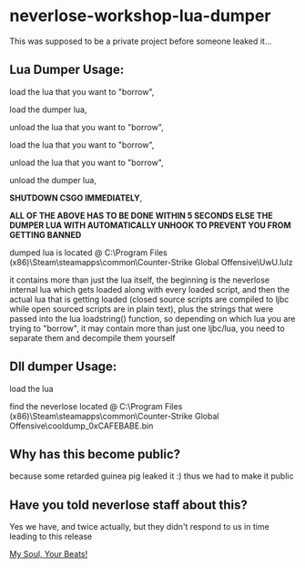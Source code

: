 # neverlose-workshop-lua-dumper
This was supposed to be a private project before someone leaked it...

## Lua Dumper Usage: 
load the lua that you want to "borrow",

load the dumper lua,

unload the lua that you want to "borrow",

load the lua that you want to "borrow",

unload the lua that you want to "borrow",

unload the dumper lua,

**SHUTDOWN CSGO IMMEDIATELY**,

**ALL OF THE ABOVE HAS TO BE DONE WITHIN 5 SECONDS ELSE THE DUMPER LUA WITH AUTOMATICALLY UNHOOK TO PREVENT YOU FROM GETTING BANNED**

dumped lua is located @ C:\Program Files (x86)\Steam\steamapps\common\Counter-Strike Global Offensive\UwU.lulz

it contains more than just the lua itself, the beginning is the neverlose internal lua which gets loaded along with every loaded script, and then the actual lua that is getting loaded (closed source scripts are compiled to ljbc while open sourced scripts are in plain text), plus the strings that were passed into the lua loadstring() function, so depending on which lua you are trying to "borrow", it may contain more than just one ljbc/lua, you need to separate them and decompile them yourself

## Dll dumper Usage:
load the lua

find the neverlose located @ C:\Program Files (x86)\Steam\steamapps\common\Counter-Strike Global Offensive\cooldump_0xCAFEBABE.bin

## Why has this become public?

because some retarded guinea pig leaked it :) thus we had to make it public

## Have you told neverlose staff about this?

Yes we have, and twice actually, but they didn't respond to us in time leading to this release

[My Soul, Your Beats!](https://youtu.be/zIFV8UUs1-c)
